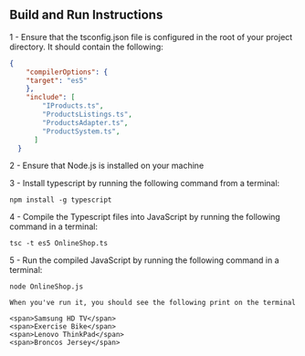 ## Build and Run Instructions ##
1 - Ensure that the tsconfig.json file is configured in the root of your project directory.  It should contain the following:

````json
{
    "compilerOptions": {
    "target": "es5"
    },
    "include": [
        "IProducts.ts",
        "ProductsListings.ts",
        "ProductsAdapter.ts",
        "ProductSystem.ts",
      ]
  }
````

2 - Ensure that Node.js is installed on your machine

3 - Install typescript by running the following command from a terminal:

    npm install -g typescript

4 - Compile the Typescript files into JavaScript by running the following command in a terminal:

    tsc -t es5 OnlineShop.ts

5 - Run the compiled JavaScript by running the following command in a terminal:

    node OnlineShop.js

    When you've run it, you should see the following print on the terminal

    <span>Samsung HD TV</span>
    <span>Exercise Bike</span>
    <span>Lenovo ThinkPad</span>
    <span>Broncos Jersey</span>